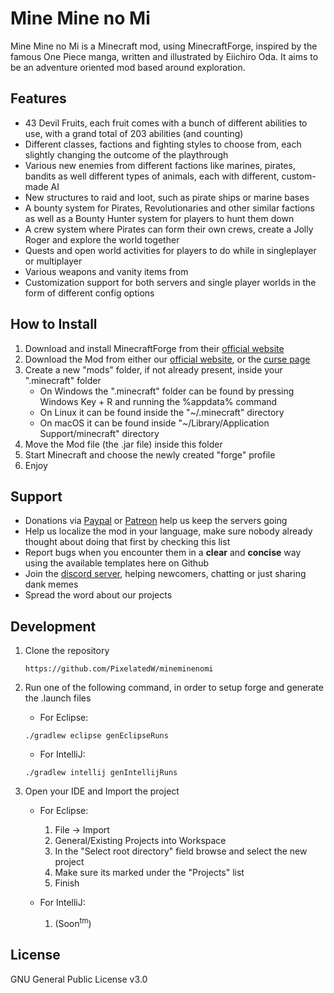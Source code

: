# Mine Mine no Mi
Mine Mine no Mi is a Minecraft mod, using MinecraftForge, inspired by the famous One Piece manga, written and illustrated by Eiichiro Oda. It aims to be an adventure oriented mod based around exploration.

## Features
* 43 Devil Fruits, each fruit comes with a bunch of different abilities to use, with a grand total of 203 abilities (and counting)
* Different classes, factions and fighting styles to choose from, each slightly changing the outcome of the playthrough
* Various new enemies from different factions like marines, pirates, bandits as well different types of animals, each with different, custom-made AI
* New structures to raid and loot, such as pirate ships or marine bases
* A bounty system for Pirates, Revolutionaries and other similar factions as well as a Bounty Hunter system for players to hunt them down
* A crew system where Pirates can form their own crews, create a Jolly Roger and explore the world together
* Quests and open world activities for players to do while in singleplayer or multiplayer
* Various weapons and vanity items from
* Customization support for both servers and single player worlds in the form of different config options

## How to Install
1. Download and install MinecraftForge from their [official website](https://files.minecraftforge.net/)
2. Download the Mod from either our [official website](https://pixelatedw.xyz/mine-mine-no-mi/downloads), or the [curse page](https://www.curseforge.com/minecraft/mc-mods/mine-mine-no-mi)
3. Create a new "mods" folder, if not already present, inside your ".minecraft" folder
    * On Windows the ".minecraft" folder can be found by pressing Windows Key + R and running the %appdata% command
    * On Linux it can be found inside the "~/.minecraft" directory
    * On macOS it can be found inside "~/Library/Application Support/minecraft" directory
4. Move the Mod file (the .jar file) inside this folder
5. Start Minecraft and choose the newly created "forge" profile
6. Enjoy

## Support
* Donations via [Paypal](shorturl.at/cfhHR) or [Patreon](https://www.patreon.com/wynd) help us keep the servers going
* Help us localize the mod in your language, make sure nobody already thought about doing that first by checking this list
* Report bugs when you encounter them in a **clear** and **concise** way using the available templates here on Github
* Join the [discord server](http://discord.gg/CYK9xs8), helping newcomers, chatting or just sharing dank memes
* Spread the word about our projects 

## Development
1. Clone the repository
    ```
    https://github.com/PixelatedW/mineminenomi
    ```

2. Run one of the following command, in order to setup forge and generate the .launch files
    * For Eclipse:
    ```
    ./gradlew eclipse genEclipseRuns
    ```
    * For IntelliJ:
    ```
    ./gradlew intellij genIntellijRuns
    ```

3. Open your IDE and Import the project
    * For Eclipse:
        1. File -> Import
        2. General/Existing Projects into Workspace
        3. In the "Select root directory" field browse and select the new project
        4. Make sure its marked under the "Projects" list
        5. Finish
    
    * For IntelliJ:
        1. (Soon<sup>tm</sup>)


## License
GNU General Public License v3.0
